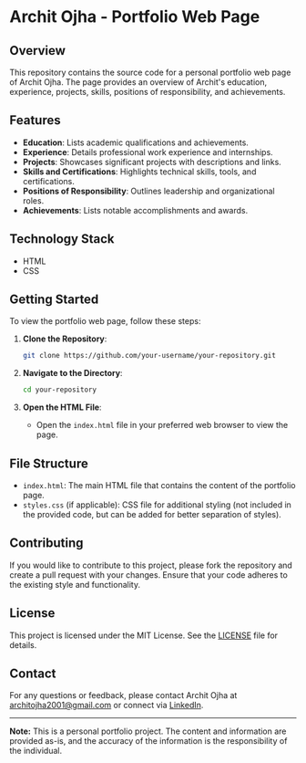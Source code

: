 # Archit Ojha - Portfolio Web Page

## Overview

This repository contains the source code for a personal portfolio web page of Archit Ojha. The page provides an overview of Archit's education, experience, projects, skills, positions of responsibility, and achievements.

## Features

- **Education**: Lists academic qualifications and achievements.
- **Experience**: Details professional work experience and internships.
- **Projects**: Showcases significant projects with descriptions and links.
- **Skills and Certifications**: Highlights technical skills, tools, and certifications.
- **Positions of Responsibility**: Outlines leadership and organizational roles.
- **Achievements**: Lists notable accomplishments and awards.

## Technology Stack

- HTML
- CSS

## Getting Started

To view the portfolio web page, follow these steps:

1. **Clone the Repository**:
    ```bash
    git clone https://github.com/your-username/your-repository.git
    ```

2. **Navigate to the Directory**:
    ```bash
    cd your-repository
    ```

3. **Open the HTML File**:
    - Open the `index.html` file in your preferred web browser to view the page.

## File Structure

- `index.html`: The main HTML file that contains the content of the portfolio page.
- `styles.css` (if applicable): CSS file for additional styling (not included in the provided code, but can be added for better separation of styles).

## Contributing

If you would like to contribute to this project, please fork the repository and create a pull request with your changes. Ensure that your code adheres to the existing style and functionality.

## License

This project is licensed under the MIT License. See the [LICENSE](LICENSE) file for details.

## Contact

For any questions or feedback, please contact Archit Ojha at [architojha2001@gmail.com](mailto:ojhaarchit26@gmail.com) or connect via [LinkedIn](https://www.linkedin.com/in/architojha).

---

**Note:** This is a personal portfolio project. The content and information are provided as-is, and the accuracy of the information is the responsibility of the individual.

